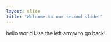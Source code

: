 ```yaml
---
layout: slide
title: "Welcome to our second slide!"
---
```

hello world 
Use the left arrow to go back!

